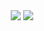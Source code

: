 <div align="center">
  <img src="https://github-profile-summary-cards.vercel.app/api/cards/profile-details?username=PedroManse&theme=gruvbox">
  <img src="https://github-readme-stats.vercel.app/api/top-langs/?username=PedroManse&theme=gruvbox&layout=donut&hide_border=true">
</div>

